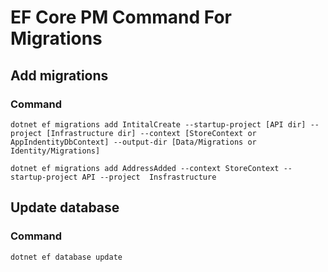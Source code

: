 # EF Core PM Command For Migrations

## Add migrations

### Command


```v1
dotnet ef migrations add IntitalCreate --startup-project [API dir] --project [Infrastructure dir] --context [StoreContext or AppIndentityDbContext] --output-dir [Data/Migrations or Identity/Migrations]
```

```v2
dotnet ef migrations add AddressAdded --context StoreContext --startup-project API --project  Insfrastructure
```

## Update database
### Command
```
dotnet ef database update
```
